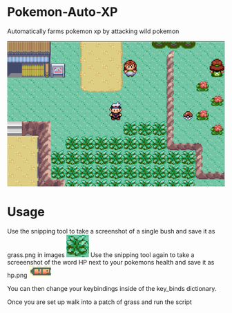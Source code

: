 # Pokemon-Auto-XP
Automatically farms pokemon xp by attacking wild pokemon

![](https://raw.githubusercontent.com/Adamv27/Pokemon-Auto-XP/master/images/PokemonAutoXP.png)

# Usage
Use the snipping tool to take a screenshot of a single bush and save it as grass.png in images
![](https://raw.githubusercontent.com/Adamv27/Pokemon-Auto-XP/master/images/grass.png)
Use the snipping tool again to take a screeenshot of the word HP next to your pokemons health and save it as hp.png
![](https://raw.githubusercontent.com/Adamv27/Pokemon-Auto-XP/master/images/hp.png)

You can then change your keybindings inside of the key_binds dictionary.

Once you are set up walk into a patch of grass and run the script
